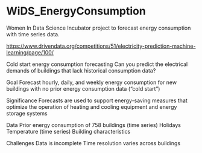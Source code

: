 # WiDS_EnergyConsumption
Women In Data Science Incubator project to forecast energy consumption with time series data.

https://www.drivendata.org/competitions/51/electricity-prediction-machine-learning/page/100/

Cold start energy consumption forecasting
Can you predict the electrical demands of buildings that lack historical consumption data?

Goal
Forecast hourly, daily, and weekly energy consumption for new buildings with no prior energy consumption data (“cold start”)

Significance
Forecasts are used to support energy-saving measures that optimize the operation of heating and cooling equipment and energy storage systems

Data
Prior energy consumption of 758 buildings (time series)
Holidays
Temperature (time series)
Building characteristics

Challenges
Data is incomplete
Time resolution varies across buildings
